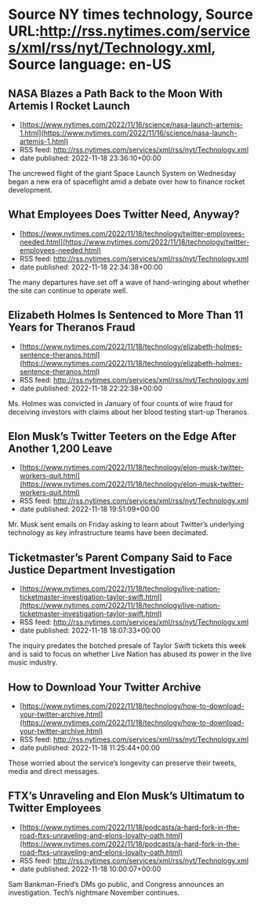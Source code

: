 # Source NY times technology, Source URL:http://rss.nytimes.com/services/xml/rss/nyt/Technology.xml, Source language: en-US

## NASA Blazes a Path Back to the Moon With Artemis I Rocket Launch
 - [https://www.nytimes.com/2022/11/16/science/nasa-launch-artemis-1.html](https://www.nytimes.com/2022/11/16/science/nasa-launch-artemis-1.html)
 - RSS feed: http://rss.nytimes.com/services/xml/rss/nyt/Technology.xml
 - date published: 2022-11-18 23:36:10+00:00

The uncrewed flight of the giant Space Launch System on Wednesday began a new era of spaceflight amid a debate over how to finance rocket development.

## What Employees Does Twitter Need, Anyway?
 - [https://www.nytimes.com/2022/11/18/technology/twitter-employees-needed.html](https://www.nytimes.com/2022/11/18/technology/twitter-employees-needed.html)
 - RSS feed: http://rss.nytimes.com/services/xml/rss/nyt/Technology.xml
 - date published: 2022-11-18 22:34:38+00:00

The many departures have set off a wave of hand-wringing about whether the site can continue to operate well.

## Elizabeth Holmes Is Sentenced to More Than 11 Years for Theranos Fraud
 - [https://www.nytimes.com/2022/11/18/technology/elizabeth-holmes-sentence-theranos.html](https://www.nytimes.com/2022/11/18/technology/elizabeth-holmes-sentence-theranos.html)
 - RSS feed: http://rss.nytimes.com/services/xml/rss/nyt/Technology.xml
 - date published: 2022-11-18 22:22:38+00:00

Ms. Holmes was convicted in January of four counts of wire fraud for deceiving investors with claims about her blood testing start-up Theranos.

## Elon Musk’s Twitter Teeters on the Edge After Another 1,200 Leave
 - [https://www.nytimes.com/2022/11/18/technology/elon-musk-twitter-workers-quit.html](https://www.nytimes.com/2022/11/18/technology/elon-musk-twitter-workers-quit.html)
 - RSS feed: http://rss.nytimes.com/services/xml/rss/nyt/Technology.xml
 - date published: 2022-11-18 19:51:09+00:00

Mr. Musk sent emails on Friday asking to learn about Twitter’s underlying technology as key infrastructure teams have been decimated.

## Ticketmaster’s Parent Company Said to Face Justice Department Investigation
 - [https://www.nytimes.com/2022/11/18/technology/live-nation-ticketmaster-investigation-taylor-swift.html](https://www.nytimes.com/2022/11/18/technology/live-nation-ticketmaster-investigation-taylor-swift.html)
 - RSS feed: http://rss.nytimes.com/services/xml/rss/nyt/Technology.xml
 - date published: 2022-11-18 18:07:33+00:00

The inquiry predates the botched presale of Taylor Swift tickets this week and is said to focus on whether Live Nation has abused its power in the live music industry.

## How to Download Your Twitter Archive
 - [https://www.nytimes.com/2022/11/18/technology/how-to-download-your-twitter-archive.html](https://www.nytimes.com/2022/11/18/technology/how-to-download-your-twitter-archive.html)
 - RSS feed: http://rss.nytimes.com/services/xml/rss/nyt/Technology.xml
 - date published: 2022-11-18 11:25:44+00:00

Those worried about the service’s longevity can preserve their tweets, media and direct messages.

## FTX’s Unraveling and Elon Musk’s Ultimatum to Twitter Employees
 - [https://www.nytimes.com/2022/11/18/podcasts/a-hard-fork-in-the-road-ftxs-unraveling-and-elons-loyalty-oath.html](https://www.nytimes.com/2022/11/18/podcasts/a-hard-fork-in-the-road-ftxs-unraveling-and-elons-loyalty-oath.html)
 - RSS feed: http://rss.nytimes.com/services/xml/rss/nyt/Technology.xml
 - date published: 2022-11-18 10:00:07+00:00

Sam Bankman-Fried’s DMs go public, and Congress announces an investigation. Tech’s nightmare November continues.

